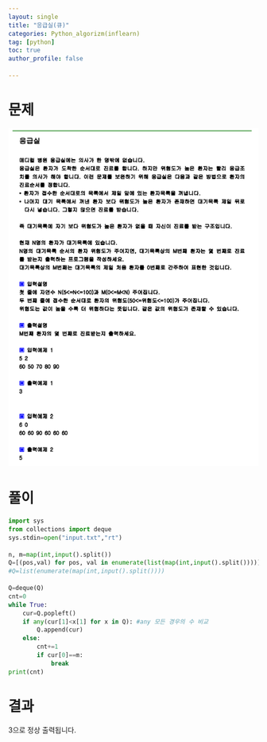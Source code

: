 ```yaml
---
layout: single
title: "응급실(큐)"
categories: Python_algorizm(inflearn)
tag: [python]
toc: true
author_profile: false

---
```


# 문제

![응급실](../../images/2022-12-27-응급실/응급실.png)

# 풀이

```python
import sys
from collections import deque
sys.stdin=open("input.txt","rt")

n, m=map(int,input().split())
Q=[(pos,val) for pos, val in enumerate(list(map(int,input().split())))]
#Q=list(enumerate(map(int,input().split())))

Q=deque(Q)
cnt=0
while True:
    cur=Q.popleft()
    if any(cur[1]<x[1] for x in Q): #any 모든 경우의 수 비교 
        Q.append(cur)
    else:
        cnt+=1
        if cur[0]==m:
            break
print(cnt)

```

# 결과

3으로 정상 출력됩니다.
